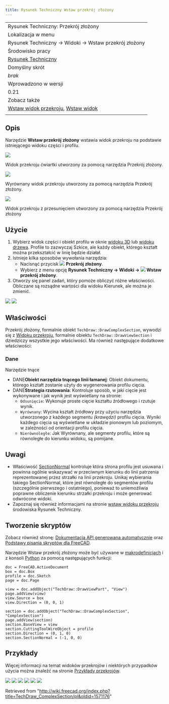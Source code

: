 ```yaml
---
title: Rysunek Techniczny Wstaw przekrój złożony
---
```

|  |
| --- |
| Rysunek Techniczny: Przekrój złożony |
| Lokalizacja w menu |
| Rysunek Techniczny → Widoki → Wstaw przekrój złożony |
| Środowisko pracy |
| [Rysunek Techniczny](/TechDraw_Workbench/pl "TechDraw Workbench/pl") |
| Domyślny skrót |
| *brak* |
| Wprowadzono w wersji |
| 0.21 |
| Zobacz także |
| [Wstaw widok przekroju](/TechDraw_SectionView/pl "TechDraw SectionView/pl"), [Wstaw widok](/TechDraw_View/pl "TechDraw View/pl") |
|  |

## Opis

Narzędzie **Wstaw przekrój złożony** wstawia widok przekroju na podstawie istniejącego widoku części i profilu.

![](/images/TechDraw_QuarterSection_example.png)

Widok przekroju ćwiartki utworzony za pomocą narzędzia Przekrój złożony.

![](/images/TechDraw_AlignedSection_example.png)

Wyrównany widok przekroju utworzony za pomocą narzędzia Przekrój złożony.

![](/images/TechDraw_OffsetSection_example.png)

Widok przekroju z przesunięciem utworzony za pomocą narzędzia Przekrój złożony

## Użycie

1. Wybierz widok części i obiekt profilu w oknie [widoku 3D](/3D_view/pl "3D view/pl") lub [widoku drzewa](/Tree_view/pl "Tree view/pl"). Profile to zazwyczaj Szkice, ale każdy obiekt, którego kształt można przekształcić w linię będzie działał.
2. Istnieje kilka sposobów wywołania narzędzia:
   * Nacisnąć przycisk ![](/images/TechDraw_ComplexSection.svg) **Przekrój złożony**.
   * Wybierz z menu opcję **Rysunek Techniczny → Widoki → ![](/images/TechDraw_ComplexSection.svg) Wstaw przekrój złożony**.
3. Otworzy się panel zadań, który pomoże obliczyć różne właściwości. Obliczane są rozsądne wartości dla widoku Kierunek, ale można je zmienić.

![](/images/TechDraw_ComplexSection_Taskview1.png)
![](/images/TechDraw_ComplexSection_Taskview2.png)

## Właściwości

Przekrój złożony, formalnie obiekt `TechDraw::DrawComplexSection`, wywodzi się z [Widoku przekroju](/TechDraw_SectionView/pl#Właściwości "TechDraw SectionView/pl"), formalnie obiektu `TechDraw::DrawViewSection` i dziedziczy wszystkie jego właściwości. Ma również następujące dodatkowe właściwości:

### Dane

Narzędzie tnące

* DANE**Obiekt narzędzia tnącego linii łamanej**: Obiekt dokumentu, którego kształt zostanie użyty do wygenerowania profilu cięcia.
* DANE**Strategia rzutowania**: Kontroluje sposób, w jaki cięcie jest wykonywane i jak wynik jest wyświetlany na stronie:
  + `Odsunięcie`: Wykonuje proste cięcie kształtu źródłowego i rzutuje wynik.
  + `Wyrównany`: Wycina kształt źródłowy przy użyciu narzędzia utworzonego z każdego segmentu *(krawędzi)* profilu cięcia. Wyniki każdego cięcia są wyświetlane w układzie pionowym lub poziomym, w zależności od orientacji profilu cięcia.
  + `Nierównoległe`: Jak Wyrównany, ale segmenty profilu, które są równoległe do kierunku widoku, są pomijane.

## Uwagi

* Właściwość [SectionNormal](/TechDraw_SectionView/pl#Dane "TechDraw SectionView/pl") kontroluje która strona profilu jest usuwana i powinna ogólnie wskazywać w przeciwnym kierunku do linii patrzenia reprezentowanej przez strzałki na linii przekroju. Unikaj wybierania takiego SectionNormal, które jest równoległe do segmentów profilu (szczególnie pierwszego i ostatniego), ponieważ to uniemożliwia poprawne obliczenie kierunku strzałki przekroju i może generować odwrócone widoki.
* Zapoznaj się również informacjami na stronie [wstaw widoku przekroju](/TechDraw_SectionView#Uwagi "TechDraw SectionView") środowiska Rysunek Techniczny.

## Tworzenie skryptów

Zobacz również stronę: [Dokumentacja API generowana automatycznie](https://freecad.github.io/SourceDoc/) oraz [Podstawy pisania skryptów dla FreeCAD](/FreeCAD_Scripting_Basics/pl "FreeCAD Scripting Basics/pl").

Narzędzie Wstaw przekrój złożony może być używane w [makrodefinicjach](/Macros/pl "Macros/pl") i z konsoli [Python](/Python/pl "Python/pl") za pomocą następujących funkcji:

```
doc = FreeCAD.ActiveDocument
box = doc.Box
profile = doc.Sketch
page = doc.Page

view = doc.addObject("TechDraw::DrawViewPart", "View")
page.addView(view)
view.Source = box
view.Direction = (0, 0, 1)

section = doc.addObject("TechDraw::DrawComplexSection", "ComplexSection")
page.addView(section)
section.BaseView = view
section.CuttingToolWireObject = profile
section.Direction = (0, 1, 0)
section.SectionNormal = (-1, 0, 0)

```

## Przykłady

Więcej informacji na temat widoków przekrojów i niektórych przypadków użycia można znaleźć na stronie [Przykłady przekrojów](/TechDraw_Section_Examples/pl "TechDraw Section Examples/pl").

![](/images/TechDraw_ExampleSection-10.png)
![](/images/TechDraw_ExampleSection-13.png)
![](/images/TechDraw_ExampleSection-15.png)
![](/images/TechDraw_ExampleSection-17.png)
![](/images/TechDraw_ExampleSection-34.png)
![](/images/TechDraw_ExampleSection-35.png)

Retrieved from "<http://wiki.freecad.org/index.php?title=TechDraw_ComplexSection/pl&oldid=1571176>"